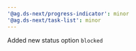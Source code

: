 ```yaml
---
'@ag.ds-next/progress-indicator': minor
'@ag.ds-next/task-list': minor
---
```


Added new status option `blocked`